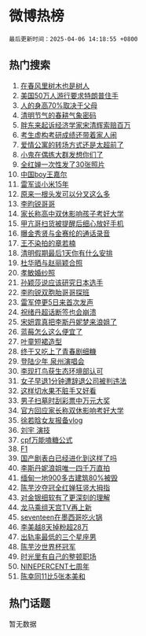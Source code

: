# 微博热榜

`最后更新时间：2025-04-06 14:18:55 +0800`

## 热门搜索

1. [在春风里树木也是树人](https://m.weibo.cn/search?containerid=100103type%3D1%26t%3D10%26q%3D%23%E5%9C%A8%E6%98%A5%E9%A3%8E%E9%87%8C%E6%A0%91%E6%9C%A8%E4%B9%9F%E6%98%AF%E6%A0%91%E4%BA%BA%23&stream_entry_id=51&isnewpage=1&extparam=seat%3D1%26stream_entry_id%3D51%26c_type%3D51%26filter_type%3Drealtimehot%26pos%3D0%26q%3D%2523%25E5%259C%25A8%25E6%2598%25A5%25E9%25A3%258E%25E9%2587%258C%25E6%25A0%2591%25E6%259C%25A8%25E4%25B9%259F%25E6%2598%25AF%25E6%25A0%2591%25E4%25BA%25BA%2523%26dgr%3D0%26cate%3D10103%26display_time%3D1743920334%26pre_seqid%3D17439203344540332706535)
1. [美国50万人游行要求特朗普住手](https://m.weibo.cn/search?containerid=100103type%3D1%26t%3D10%26q%3D%23%E7%BE%8E%E5%9B%BD50%E4%B8%87%E4%BA%BA%E6%B8%B8%E8%A1%8C%E8%A6%81%E6%B1%82%E7%89%B9%E6%9C%97%E6%99%AE%E4%BD%8F%E6%89%8B%23&stream_entry_id=31&isnewpage=1&extparam=seat%3D1%26lcate%3D5001%26c_type%3D31%26filter_type%3Drealtimehot%26band_rank%3D1%26realpos%3D1%26dgr%3D0%26stream_entry_id%3D31%26pos%3D0%26flag%3D0%26q%3D%2523%25E7%25BE%258E%25E5%259B%25BD50%25E4%25B8%2587%25E4%25BA%25BA%25E6%25B8%25B8%25E8%25A1%258C%25E8%25A6%2581%25E6%25B1%2582%25E7%2589%25B9%25E6%259C%2597%25E6%2599%25AE%25E4%25BD%258F%25E6%2589%258B%2523%26cate%3D5001%26display_time%3D1743920334%26pre_seqid%3D17439203344540332706535)
1. [人的身高70%取决于父母](https://m.weibo.cn/search?containerid=100103type%3D1%26t%3D10%26q%3D%23%E4%BA%BA%E7%9A%84%E8%BA%AB%E9%AB%9870%25%E5%8F%96%E5%86%B3%E4%BA%8E%E7%88%B6%E6%AF%8D%23&stream_entry_id=31&isnewpage=1&extparam=seat%3D1%26lcate%3D5001%26c_type%3D31%26filter_type%3Drealtimehot%26band_rank%3D2%26realpos%3D2%26dgr%3D0%26stream_entry_id%3D31%26pos%3D1%26flag%3D2%26q%3D%2523%25E4%25BA%25BA%25E7%259A%2584%25E8%25BA%25AB%25E9%25AB%259870%2525%25E5%258F%2596%25E5%2586%25B3%25E4%25BA%258E%25E7%2588%25B6%25E6%25AF%258D%2523%26cate%3D5001%26display_time%3D1743920334%26pre_seqid%3D17439203344540332706535)
1. [清明节气的春耕气象密码](https://m.weibo.cn/search?containerid=100103type%3D1%26t%3D10%26q%3D%23%E6%B8%85%E6%98%8E%E8%8A%82%E6%B0%94%E7%9A%84%E6%98%A5%E8%80%95%E6%B0%94%E8%B1%A1%E5%AF%86%E7%A0%81%23&stream_entry_id=31&isnewpage=1&extparam=seat%3D1%26lcate%3D5001%26c_type%3D31%26filter_type%3Drealtimehot%26band_rank%3D3%26realpos%3D3%26dgr%3D0%26stream_entry_id%3D31%26pos%3D2%26flag%3D0%26q%3D%2523%25E6%25B8%2585%25E6%2598%258E%25E8%258A%2582%25E6%25B0%2594%25E7%259A%2584%25E6%2598%25A5%25E8%2580%2595%25E6%25B0%2594%25E8%25B1%25A1%25E5%25AF%2586%25E7%25A0%2581%2523%26cate%3D5001%26display_time%3D1743920334%26pre_seqid%3D17439203344540332706535)
1. [胖东来起诉经济学家宋清辉索赔百万](https://m.weibo.cn/search?containerid=100103type%3D1%26t%3D10%26q%3D%23%E8%83%96%E4%B8%9C%E6%9D%A5%E8%B5%B7%E8%AF%89%E7%BB%8F%E6%B5%8E%E5%AD%A6%E5%AE%B6%E5%AE%8B%E6%B8%85%E8%BE%89%E7%B4%A2%E8%B5%94%E7%99%BE%E4%B8%87%23&stream_entry_id=31&isnewpage=1&extparam=seat%3D1%26lcate%3D5001%26c_type%3D31%26filter_type%3Drealtimehot%26band_rank%3D4%26realpos%3D4%26dgr%3D0%26stream_entry_id%3D31%26pos%3D3%26flag%3D1%26q%3D%2523%25E8%2583%2596%25E4%25B8%259C%25E6%259D%25A5%25E8%25B5%25B7%25E8%25AF%2589%25E7%25BB%258F%25E6%25B5%258E%25E5%25AD%25A6%25E5%25AE%25B6%25E5%25AE%258B%25E6%25B8%2585%25E8%25BE%2589%25E7%25B4%25A2%25E8%25B5%2594%25E7%2599%25BE%25E4%25B8%2587%2523%26cate%3D5001%26display_time%3D1743920334%26pre_seqid%3D17439203344540332706535)
1. [考生虚构考研成绩还带着家人闹](https://m.weibo.cn/search?containerid=100103type%3D1%26t%3D10%26q%3D%23%E8%80%83%E7%94%9F%E8%99%9A%E6%9E%84%E8%80%83%E7%A0%94%E6%88%90%E7%BB%A9%E8%BF%98%E5%B8%A6%E7%9D%80%E5%AE%B6%E4%BA%BA%E9%97%B9%23&stream_entry_id=31&isnewpage=1&extparam=seat%3D1%26lcate%3D5001%26c_type%3D31%26filter_type%3Drealtimehot%26band_rank%3D5%26realpos%3D5%26dgr%3D0%26stream_entry_id%3D31%26pos%3D4%26flag%3D1%26q%3D%2523%25E8%2580%2583%25E7%2594%259F%25E8%2599%259A%25E6%259E%2584%25E8%2580%2583%25E7%25A0%2594%25E6%2588%2590%25E7%25BB%25A9%25E8%25BF%2598%25E5%25B8%25A6%25E7%259D%2580%25E5%25AE%25B6%25E4%25BA%25BA%25E9%2597%25B9%2523%26cate%3D5001%26display_time%3D1743920334%26pre_seqid%3D17439203344540332706535)
1. [爱情公寓的转场方式还是太超前了](https://m.weibo.cn/search?containerid=100103type%3D1%26t%3D10%26q%3D%E7%88%B1%E6%83%85%E5%85%AC%E5%AF%93%E7%9A%84%E8%BD%AC%E5%9C%BA%E6%96%B9%E5%BC%8F%E8%BF%98%E6%98%AF%E5%A4%AA%E8%B6%85%E5%89%8D%E4%BA%86&stream_entry_id=31&isnewpage=1&extparam=seat%3D1%26lcate%3D5001%26c_type%3D31%26filter_type%3Drealtimehot%26band_rank%3D6%26realpos%3D6%26dgr%3D0%26stream_entry_id%3D31%26pos%3D5%26flag%3D1%26q%3D%25E7%2588%25B1%25E6%2583%2585%25E5%2585%25AC%25E5%25AF%2593%25E7%259A%2584%25E8%25BD%25AC%25E5%259C%25BA%25E6%2596%25B9%25E5%25BC%258F%25E8%25BF%2598%25E6%2598%25AF%25E5%25A4%25AA%25E8%25B6%2585%25E5%2589%258D%25E4%25BA%2586%26cate%3D5001%26display_time%3D1743920334%26pre_seqid%3D17439203344540332706535)
1. [小鬼在偶练大群发想你们了](https://m.weibo.cn/search?containerid=100103type%3D1%26t%3D10%26q%3D%23%E5%B0%8F%E9%AC%BC%E5%9C%A8%E5%81%B6%E7%BB%83%E5%A4%A7%E7%BE%A4%E5%8F%91%E6%83%B3%E4%BD%A0%E4%BB%AC%E4%BA%86%23&stream_entry_id=31&isnewpage=1&extparam=seat%3D1%26lcate%3D5001%26c_type%3D31%26filter_type%3Drealtimehot%26band_rank%3D7%26realpos%3D7%26dgr%3D0%26stream_entry_id%3D31%26pos%3D6%26flag%3D0%26q%3D%2523%25E5%25B0%258F%25E9%25AC%25BC%25E5%259C%25A8%25E5%2581%25B6%25E7%25BB%2583%25E5%25A4%25A7%25E7%25BE%25A4%25E5%258F%2591%25E6%2583%25B3%25E4%25BD%25A0%25E4%25BB%25AC%25E4%25BA%2586%2523%26cate%3D5001%26display_time%3D1743920334%26pre_seqid%3D17439203344540332706535)
1. [全红婵一次性发了30张照片](https://m.weibo.cn/search?containerid=100103type%3D1%26t%3D10%26q%3D%23%E5%85%A8%E7%BA%A2%E5%A9%B5%E4%B8%80%E6%AC%A1%E6%80%A7%E5%8F%91%E4%BA%8630%E5%BC%A0%E7%85%A7%E7%89%87%23&stream_entry_id=31&isnewpage=1&extparam=seat%3D1%26lcate%3D5001%26c_type%3D31%26filter_type%3Drealtimehot%26band_rank%3D8%26realpos%3D8%26dgr%3D0%26stream_entry_id%3D31%26pos%3D7%26flag%3D2%26q%3D%2523%25E5%2585%25A8%25E7%25BA%25A2%25E5%25A9%25B5%25E4%25B8%2580%25E6%25AC%25A1%25E6%2580%25A7%25E5%258F%2591%25E4%25BA%258630%25E5%25BC%25A0%25E7%2585%25A7%25E7%2589%2587%2523%26cate%3D5001%26display_time%3D1743920334%26pre_seqid%3D17439203344540332706535)
1. [中国boy王嘉尔](https://m.weibo.cn/search?containerid=100103type%3D1%26t%3D10%26q%3D%E4%B8%AD%E5%9B%BDboy%E7%8E%8B%E5%98%89%E5%B0%94&stream_entry_id=31&isnewpage=1&extparam=seat%3D1%26lcate%3D5001%26c_type%3D31%26filter_type%3Drealtimehot%26band_rank%3D9%26realpos%3D9%26dgr%3D0%26stream_entry_id%3D31%26pos%3D8%26flag%3D1%26q%3D%25E4%25B8%25AD%25E5%259B%25BDboy%25E7%258E%258B%25E5%2598%2589%25E5%25B0%2594%26cate%3D5001%26display_time%3D1743920334%26pre_seqid%3D17439203344540332706535)
1. [雷军谈小米15年](https://m.weibo.cn/search?containerid=100103type%3D1%26t%3D10%26q%3D%23%E9%9B%B7%E5%86%9B%E8%B0%88%E5%B0%8F%E7%B1%B315%E5%B9%B4%23&stream_entry_id=31&isnewpage=1&extparam=seat%3D1%26lcate%3D5001%26c_type%3D31%26filter_type%3Drealtimehot%26band_rank%3D10%26realpos%3D10%26dgr%3D0%26stream_entry_id%3D31%26pos%3D9%26flag%3D0%26q%3D%2523%25E9%259B%25B7%25E5%2586%259B%25E8%25B0%2588%25E5%25B0%258F%25E7%25B1%25B315%25E5%25B9%25B4%2523%26cate%3D5001%26display_time%3D1743920334%26pre_seqid%3D17439203344540332706535)
1. [原来一根头发可以分叉这么多](https://m.weibo.cn/search?containerid=100103type%3D1%26t%3D10%26q%3D%E5%8E%9F%E6%9D%A5%E4%B8%80%E6%A0%B9%E5%A4%B4%E5%8F%91%E5%8F%AF%E4%BB%A5%E5%88%86%E5%8F%89%E8%BF%99%E4%B9%88%E5%A4%9A&stream_entry_id=31&isnewpage=1&extparam=seat%3D1%26lcate%3D5001%26c_type%3D31%26filter_type%3Drealtimehot%26band_rank%3D11%26realpos%3D11%26dgr%3D0%26stream_entry_id%3D31%26pos%3D10%26flag%3D1%26q%3D%25E5%258E%259F%25E6%259D%25A5%25E4%25B8%2580%25E6%25A0%25B9%25E5%25A4%25B4%25E5%258F%2591%25E5%258F%25AF%25E4%25BB%25A5%25E5%2588%2586%25E5%258F%2589%25E8%25BF%2599%25E4%25B9%2588%25E5%25A4%259A%26cate%3D5001%26display_time%3D1743920334%26pre_seqid%3D17439203344540332706535)
1. [李昀锐哥哥](https://m.weibo.cn/search?containerid=100103type%3D1%26t%3D10%26q%3D%E6%9D%8E%E6%98%80%E9%94%90%E5%93%A5%E5%93%A5&stream_entry_id=31&isnewpage=1&extparam=seat%3D1%26lcate%3D5001%26c_type%3D31%26filter_type%3Drealtimehot%26band_rank%3D12%26realpos%3D12%26dgr%3D0%26stream_entry_id%3D31%26pos%3D11%26flag%3D0%26q%3D%25E6%259D%258E%25E6%2598%2580%25E9%2594%2590%25E5%2593%25A5%25E5%2593%25A5%26cate%3D5001%26display_time%3D1743920334%26pre_seqid%3D17439203344540332706535)
1. [家长称高中双休影响孩子考好大学](https://m.weibo.cn/search?containerid=100103type%3D1%26t%3D10%26q%3D%23%E5%AE%B6%E9%95%BF%E7%A7%B0%E9%AB%98%E4%B8%AD%E5%8F%8C%E4%BC%91%E5%BD%B1%E5%93%8D%E5%AD%A9%E5%AD%90%E8%80%83%E5%A5%BD%E5%A4%A7%E5%AD%A6%23&stream_entry_id=31&isnewpage=1&extparam=seat%3D1%26lcate%3D5001%26c_type%3D31%26filter_type%3Drealtimehot%26band_rank%3D13%26realpos%3D13%26dgr%3D0%26stream_entry_id%3D31%26pos%3D12%26flag%3D1%26q%3D%2523%25E5%25AE%25B6%25E9%2595%25BF%25E7%25A7%25B0%25E9%25AB%2598%25E4%25B8%25AD%25E5%258F%258C%25E4%25BC%2591%25E5%25BD%25B1%25E5%2593%258D%25E5%25AD%25A9%25E5%25AD%2590%25E8%2580%2583%25E5%25A5%25BD%25E5%25A4%25A7%25E5%25AD%25A6%2523%26cate%3D5001%26display_time%3D1743920334%26pre_seqid%3D17439203344540332706535)
1. [甲亢哥扫货被提醒后细心放好手机](https://m.weibo.cn/search?containerid=100103type%3D1%26t%3D10%26q%3D%23%E7%94%B2%E4%BA%A2%E5%93%A5%E6%89%AB%E8%B4%A7%E8%A2%AB%E6%8F%90%E9%86%92%E5%90%8E%E7%BB%86%E5%BF%83%E6%94%BE%E5%A5%BD%E6%89%8B%E6%9C%BA%23&stream_entry_id=31&isnewpage=1&extparam=seat%3D1%26lcate%3D5001%26c_type%3D31%26filter_type%3Drealtimehot%26band_rank%3D14%26realpos%3D14%26dgr%3D0%26stream_entry_id%3D31%26pos%3D13%26flag%3D1%26q%3D%2523%25E7%2594%25B2%25E4%25BA%25A2%25E5%2593%25A5%25E6%2589%25AB%25E8%25B4%25A7%25E8%25A2%25AB%25E6%258F%2590%25E9%2586%2592%25E5%2590%258E%25E7%25BB%2586%25E5%25BF%2583%25E6%2594%25BE%25E5%25A5%25BD%25E6%2589%258B%25E6%259C%25BA%2523%26cate%3D5001%26display_time%3D1743920334%26pre_seqid%3D17439203344540332706535)
1. [曝金秀贤与金赛纶的通话录音](https://m.weibo.cn/search?containerid=100103type%3D1%26t%3D10%26q%3D%23%E6%9B%9D%E9%87%91%E7%A7%80%E8%B4%A4%E4%B8%8E%E9%87%91%E8%B5%9B%E7%BA%B6%E7%9A%84%E9%80%9A%E8%AF%9D%E5%BD%95%E9%9F%B3%23&stream_entry_id=31&isnewpage=1&extparam=seat%3D1%26lcate%3D5001%26c_type%3D31%26filter_type%3Drealtimehot%26band_rank%3D15%26realpos%3D15%26dgr%3D0%26stream_entry_id%3D31%26pos%3D14%26flag%3D2%26q%3D%2523%25E6%259B%259D%25E9%2587%2591%25E7%25A7%2580%25E8%25B4%25A4%25E4%25B8%258E%25E9%2587%2591%25E8%25B5%259B%25E7%25BA%25B6%25E7%259A%2584%25E9%2580%259A%25E8%25AF%259D%25E5%25BD%2595%25E9%259F%25B3%2523%26cate%3D5001%26display_time%3D1743920334%26pre_seqid%3D17439203344540332706535)
1. [王不染拍的章若楠](https://m.weibo.cn/search?containerid=100103type%3D1%26t%3D10%26q%3D%23%E7%8E%8B%E4%B8%8D%E6%9F%93%E6%8B%8D%E7%9A%84%E7%AB%A0%E8%8B%A5%E6%A5%A0%23&stream_entry_id=31&isnewpage=1&extparam=seat%3D1%26lcate%3D5001%26c_type%3D31%26filter_type%3Drealtimehot%26band_rank%3D16%26realpos%3D16%26dgr%3D0%26stream_entry_id%3D31%26pos%3D15%26flag%3D2%26q%3D%2523%25E7%258E%258B%25E4%25B8%258D%25E6%259F%2593%25E6%258B%258D%25E7%259A%2584%25E7%25AB%25A0%25E8%258B%25A5%25E6%25A5%25A0%2523%26cate%3D5001%26display_time%3D1743920334%26pre_seqid%3D17439203344540332706535)
1. [清明假期最后1天你有什么安排](https://m.weibo.cn/search?containerid=100103type%3D1%26t%3D10%26q%3D%23%E6%B8%85%E6%98%8E%E5%81%87%E6%9C%9F%E6%9C%80%E5%90%8E1%E5%A4%A9%E4%BD%A0%E6%9C%89%E4%BB%80%E4%B9%88%E5%AE%89%E6%8E%92%23&stream_entry_id=31&isnewpage=1&extparam=seat%3D1%26lcate%3D5001%26c_type%3D31%26filter_type%3Drealtimehot%26band_rank%3D17%26realpos%3D17%26dgr%3D0%26stream_entry_id%3D31%26pos%3D16%26flag%3D0%26q%3D%2523%25E6%25B8%2585%25E6%2598%258E%25E5%2581%2587%25E6%259C%259F%25E6%259C%2580%25E5%2590%258E1%25E5%25A4%25A9%25E4%25BD%25A0%25E6%259C%2589%25E4%25BB%2580%25E4%25B9%2588%25E5%25AE%2589%25E6%258E%2592%2523%26cate%3D5001%26display_time%3D1743920334%26pre_seqid%3D17439203344540332706535)
1. [杜华晒与赵丽颖合照](https://m.weibo.cn/search?containerid=100103type%3D1%26t%3D10%26q%3D%23%E6%9D%9C%E5%8D%8E%E6%99%92%E4%B8%8E%E8%B5%B5%E4%B8%BD%E9%A2%96%E5%90%88%E7%85%A7%23&stream_entry_id=31&isnewpage=1&extparam=seat%3D1%26lcate%3D5001%26c_type%3D31%26filter_type%3Drealtimehot%26band_rank%3D18%26realpos%3D18%26dgr%3D0%26stream_entry_id%3D31%26pos%3D17%26flag%3D0%26q%3D%2523%25E6%259D%259C%25E5%258D%258E%25E6%2599%2592%25E4%25B8%258E%25E8%25B5%25B5%25E4%25B8%25BD%25E9%25A2%2596%25E5%2590%2588%25E7%2585%25A7%2523%26cate%3D5001%26display_time%3D1743920334%26pre_seqid%3D17439203344540332706535)
1. [孝敏婚纱照](https://m.weibo.cn/search?containerid=100103type%3D1%26t%3D10%26q%3D%23%E5%AD%9D%E6%95%8F%E5%A9%9A%E7%BA%B1%E7%85%A7%23&stream_entry_id=31&isnewpage=1&extparam=seat%3D1%26lcate%3D5001%26c_type%3D31%26filter_type%3Drealtimehot%26band_rank%3D19%26realpos%3D19%26dgr%3D0%26stream_entry_id%3D31%26pos%3D18%26flag%3D1%26q%3D%2523%25E5%25AD%259D%25E6%2595%258F%25E5%25A9%259A%25E7%25BA%25B1%25E7%2585%25A7%2523%26cate%3D5001%26display_time%3D1743920334%26pre_seqid%3D17439203344540332706535)
1. [孙颖莎说应该研究日本选手](https://m.weibo.cn/search?containerid=100103type%3D1%26t%3D10%26q%3D%23%E5%AD%99%E9%A2%96%E8%8E%8E%E8%AF%B4%E5%BA%94%E8%AF%A5%E7%A0%94%E7%A9%B6%E6%97%A5%E6%9C%AC%E9%80%89%E6%89%8B%23&stream_entry_id=31&isnewpage=1&extparam=seat%3D1%26lcate%3D5001%26c_type%3D31%26filter_type%3Drealtimehot%26band_rank%3D20%26realpos%3D20%26dgr%3D0%26stream_entry_id%3D31%26pos%3D19%26flag%3D1%26q%3D%2523%25E5%25AD%2599%25E9%25A2%2596%25E8%258E%258E%25E8%25AF%25B4%25E5%25BA%2594%25E8%25AF%25A5%25E7%25A0%2594%25E7%25A9%25B6%25E6%2597%25A5%25E6%259C%25AC%25E9%2580%2589%25E6%2589%258B%2523%26cate%3D5001%26display_time%3D1743920334%26pre_seqid%3D17439203344540332706535)
1. [李昀锐双胞胎哥哥探班](https://m.weibo.cn/search?containerid=100103type%3D1%26t%3D10%26q%3D%23%E6%9D%8E%E6%98%80%E9%94%90%E5%8F%8C%E8%83%9E%E8%83%8E%E5%93%A5%E5%93%A5%E6%8E%A2%E7%8F%AD%23&stream_entry_id=31&isnewpage=1&extparam=seat%3D1%26lcate%3D5001%26c_type%3D31%26filter_type%3Drealtimehot%26band_rank%3D21%26realpos%3D21%26dgr%3D0%26stream_entry_id%3D31%26pos%3D20%26flag%3D2%26q%3D%2523%25E6%259D%258E%25E6%2598%2580%25E9%2594%2590%25E5%258F%258C%25E8%2583%259E%25E8%2583%258E%25E5%2593%25A5%25E5%2593%25A5%25E6%258E%25A2%25E7%258F%25AD%2523%26cate%3D5001%26display_time%3D1743920334%26pre_seqid%3D17439203344540332706535)
1. [雷军停更5日来首次发声](https://m.weibo.cn/search?containerid=100103type%3D1%26t%3D10%26q%3D%23%E9%9B%B7%E5%86%9B%E5%81%9C%E6%9B%B45%E6%97%A5%E6%9D%A5%E9%A6%96%E6%AC%A1%E5%8F%91%E5%A3%B0%23&stream_entry_id=31&isnewpage=1&extparam=seat%3D1%26lcate%3D5001%26c_type%3D31%26filter_type%3Drealtimehot%26band_rank%3D22%26realpos%3D22%26dgr%3D0%26stream_entry_id%3D31%26pos%3D21%26flag%3D0%26q%3D%2523%25E9%259B%25B7%25E5%2586%259B%25E5%2581%259C%25E6%259B%25B45%25E6%2597%25A5%25E6%259D%25A5%25E9%25A6%2596%25E6%25AC%25A1%25E5%258F%2591%25E5%25A3%25B0%2523%26cate%3D5001%26display_time%3D1743920334%26pre_seqid%3D17439203344540332706535)
1. [祝绪丹超话断签也会崩溃](https://m.weibo.cn/search?containerid=100103type%3D1%26t%3D10%26q%3D%E7%A5%9D%E7%BB%AA%E4%B8%B9%E8%B6%85%E8%AF%9D%E6%96%AD%E7%AD%BE%E4%B9%9F%E4%BC%9A%E5%B4%A9%E6%BA%83&stream_entry_id=31&isnewpage=1&extparam=seat%3D1%26lcate%3D5001%26c_type%3D31%26filter_type%3Drealtimehot%26band_rank%3D23%26realpos%3D23%26dgr%3D0%26stream_entry_id%3D31%26pos%3D22%26flag%3D0%26q%3D%25E7%25A5%259D%25E7%25BB%25AA%25E4%25B8%25B9%25E8%25B6%2585%25E8%25AF%259D%25E6%2596%25AD%25E7%25AD%25BE%25E4%25B9%259F%25E4%25BC%259A%25E5%25B4%25A9%25E6%25BA%2583%26cate%3D5001%26display_time%3D1743920334%26pre_seqid%3D17439203344540332706535)
1. [宋妍霏真把李斯丹妮梦来浪姐了](https://m.weibo.cn/search?containerid=100103type%3D1%26t%3D10%26q%3D%E5%AE%8B%E5%A6%8D%E9%9C%8F%E7%9C%9F%E6%8A%8A%E6%9D%8E%E6%96%AF%E4%B8%B9%E5%A6%AE%E6%A2%A6%E6%9D%A5%E6%B5%AA%E5%A7%90%E4%BA%86&stream_entry_id=31&isnewpage=1&extparam=seat%3D1%26lcate%3D5001%26c_type%3D31%26filter_type%3Drealtimehot%26band_rank%3D24%26realpos%3D24%26dgr%3D0%26stream_entry_id%3D31%26pos%3D23%26flag%3D1%26q%3D%25E5%25AE%258B%25E5%25A6%258D%25E9%259C%258F%25E7%259C%259F%25E6%258A%258A%25E6%259D%258E%25E6%2596%25AF%25E4%25B8%25B9%25E5%25A6%25AE%25E6%25A2%25A6%25E6%259D%25A5%25E6%25B5%25AA%25E5%25A7%2590%25E4%25BA%2586%26cate%3D5001%26display_time%3D1743920334%26pre_seqid%3D17439203344540332706535)
1. [蓝莓怎么这么便宜了](https://m.weibo.cn/search?containerid=100103type%3D1%26t%3D10%26q%3D%23%E8%93%9D%E8%8E%93%E6%80%8E%E4%B9%88%E8%BF%99%E4%B9%88%E4%BE%BF%E5%AE%9C%E4%BA%86%23&stream_entry_id=31&isnewpage=1&extparam=seat%3D1%26lcate%3D5001%26c_type%3D31%26filter_type%3Drealtimehot%26band_rank%3D25%26realpos%3D25%26dgr%3D0%26stream_entry_id%3D31%26pos%3D24%26flag%3D0%26q%3D%2523%25E8%2593%259D%25E8%258E%2593%25E6%2580%258E%25E4%25B9%2588%25E8%25BF%2599%25E4%25B9%2588%25E4%25BE%25BF%25E5%25AE%259C%25E4%25BA%2586%2523%26cate%3D5001%26display_time%3D1743920334%26pre_seqid%3D17439203344540332706535)
1. [叶童短裙造型](https://m.weibo.cn/search?containerid=100103type%3D1%26t%3D10%26q%3D%23%E5%8F%B6%E7%AB%A5%E7%9F%AD%E8%A3%99%E9%80%A0%E5%9E%8B%23&stream_entry_id=31&isnewpage=1&extparam=seat%3D1%26lcate%3D5001%26c_type%3D31%26filter_type%3Drealtimehot%26band_rank%3D26%26realpos%3D26%26dgr%3D0%26stream_entry_id%3D31%26pos%3D25%26flag%3D1%26q%3D%2523%25E5%258F%25B6%25E7%25AB%25A5%25E7%259F%25AD%25E8%25A3%2599%25E9%2580%25A0%25E5%259E%258B%2523%26cate%3D5001%26display_time%3D1743920334%26pre_seqid%3D17439203344540332706535)
1. [终于又吃上了青春剧细糠](https://m.weibo.cn/search?containerid=100103type%3D1%26t%3D10%26q%3D%E7%BB%88%E4%BA%8E%E5%8F%88%E5%90%83%E4%B8%8A%E4%BA%86%E9%9D%92%E6%98%A5%E5%89%A7%E7%BB%86%E7%B3%A0&stream_entry_id=31&isnewpage=1&extparam=seat%3D1%26lcate%3D5001%26c_type%3D31%26filter_type%3Drealtimehot%26band_rank%3D27%26realpos%3D27%26dgr%3D0%26stream_entry_id%3D31%26pos%3D26%26flag%3D1%26q%3D%25E7%25BB%2588%25E4%25BA%258E%25E5%258F%2588%25E5%2590%2583%25E4%25B8%258A%25E4%25BA%2586%25E9%259D%2592%25E6%2598%25A5%25E5%2589%25A7%25E7%25BB%2586%25E7%25B3%25A0%26cate%3D5001%26display_time%3D1743920334%26pre_seqid%3D17439203344540332706535)
1. [登陆少年 泉州演唱会](https://m.weibo.cn/search?containerid=100103type%3D1%26t%3D10%26q%3D%E7%99%BB%E9%99%86%E5%B0%91%E5%B9%B4+%E6%B3%89%E5%B7%9E%E6%BC%94%E5%94%B1%E4%BC%9A&stream_entry_id=31&isnewpage=1&extparam=seat%3D1%26lcate%3D5001%26c_type%3D31%26filter_type%3Drealtimehot%26band_rank%3D28%26realpos%3D28%26dgr%3D0%26stream_entry_id%3D31%26pos%3D27%26flag%3D1%26q%3D%25E7%2599%25BB%25E9%2599%2586%25E5%25B0%2591%25E5%25B9%25B4%2520%25E6%25B3%2589%25E5%25B7%259E%25E6%25BC%2594%25E5%2594%25B1%25E4%25BC%259A%26cate%3D5001%26display_time%3D1743920334%26pre_seqid%3D17439203344540332706535)
1. [李现打鸟获生态环境部认可](https://m.weibo.cn/search?containerid=100103type%3D1%26t%3D10%26q%3D%23%E6%9D%8E%E7%8E%B0%E6%89%93%E9%B8%9F%E8%8E%B7%E7%94%9F%E6%80%81%E7%8E%AF%E5%A2%83%E9%83%A8%E8%AE%A4%E5%8F%AF%23&stream_entry_id=31&isnewpage=1&extparam=seat%3D1%26lcate%3D5001%26c_type%3D31%26filter_type%3Drealtimehot%26band_rank%3D29%26realpos%3D29%26dgr%3D0%26stream_entry_id%3D31%26pos%3D28%26flag%3D0%26q%3D%2523%25E6%259D%258E%25E7%258E%25B0%25E6%2589%2593%25E9%25B8%259F%25E8%258E%25B7%25E7%2594%259F%25E6%2580%2581%25E7%258E%25AF%25E5%25A2%2583%25E9%2583%25A8%25E8%25AE%25A4%25E5%258F%25AF%2523%26cate%3D5001%26display_time%3D1743920334%26pre_seqid%3D17439203344540332706535)
1. [女子早退1分钟遭辞退公司被判违法](https://m.weibo.cn/search?containerid=100103type%3D1%26t%3D10%26q%3D%23%E5%A5%B3%E5%AD%90%E6%97%A9%E9%80%801%E5%88%86%E9%92%9F%E9%81%AD%E8%BE%9E%E9%80%80%E5%85%AC%E5%8F%B8%E8%A2%AB%E5%88%A4%E8%BF%9D%E6%B3%95%23&stream_entry_id=31&isnewpage=1&extparam=seat%3D1%26lcate%3D5001%26c_type%3D31%26filter_type%3Drealtimehot%26band_rank%3D30%26realpos%3D30%26dgr%3D0%26stream_entry_id%3D31%26pos%3D29%26flag%3D1%26q%3D%2523%25E5%25A5%25B3%25E5%25AD%2590%25E6%2597%25A9%25E9%2580%25801%25E5%2588%2586%25E9%2592%259F%25E9%2581%25AD%25E8%25BE%259E%25E9%2580%2580%25E5%2585%25AC%25E5%258F%25B8%25E8%25A2%25AB%25E5%2588%25A4%25E8%25BF%259D%25E6%25B3%2595%2523%26cate%3D5001%26display_time%3D1743920334%26pre_seqid%3D17439203344540332706535)
1. [这样切水果不脏手又好看](https://m.weibo.cn/search?containerid=100103type%3D1%26t%3D10%26q%3D%23%E8%BF%99%E6%A0%B7%E5%88%87%E6%B0%B4%E6%9E%9C%E4%B8%8D%E8%84%8F%E6%89%8B%E5%8F%88%E5%A5%BD%E7%9C%8B%23&stream_entry_id=31&isnewpage=1&extparam=seat%3D1%26lcate%3D5001%26c_type%3D31%26filter_type%3Drealtimehot%26band_rank%3D31%26realpos%3D31%26dgr%3D0%26stream_entry_id%3D31%26pos%3D30%26flag%3D0%26q%3D%2523%25E8%25BF%2599%25E6%25A0%25B7%25E5%2588%2587%25E6%25B0%25B4%25E6%259E%259C%25E4%25B8%258D%25E8%2584%258F%25E6%2589%258B%25E5%258F%2588%25E5%25A5%25BD%25E7%259C%258B%2523%26cate%3D5001%26display_time%3D1743920334%26pre_seqid%3D17439203344540332706535)
1. [男子扫墓时刮彩票中万元大奖](https://m.weibo.cn/search?containerid=100103type%3D1%26t%3D10%26q%3D%23%E7%94%B7%E5%AD%90%E6%89%AB%E5%A2%93%E6%97%B6%E5%88%AE%E5%BD%A9%E7%A5%A8%E4%B8%AD%E4%B8%87%E5%85%83%E5%A4%A7%E5%A5%96%23&stream_entry_id=31&isnewpage=1&extparam=seat%3D1%26lcate%3D5001%26c_type%3D31%26filter_type%3Drealtimehot%26band_rank%3D32%26realpos%3D32%26dgr%3D0%26stream_entry_id%3D31%26pos%3D31%26flag%3D0%26q%3D%2523%25E7%2594%25B7%25E5%25AD%2590%25E6%2589%25AB%25E5%25A2%2593%25E6%2597%25B6%25E5%2588%25AE%25E5%25BD%25A9%25E7%25A5%25A8%25E4%25B8%25AD%25E4%25B8%2587%25E5%2585%2583%25E5%25A4%25A7%25E5%25A5%2596%2523%26cate%3D5001%26display_time%3D1743920334%26pre_seqid%3D17439203344540332706535)
1. [官方回应家长称双休影响考好大学](https://m.weibo.cn/search?containerid=100103type%3D1%26t%3D10%26q%3D%23%E5%AE%98%E6%96%B9%E5%9B%9E%E5%BA%94%E5%AE%B6%E9%95%BF%E7%A7%B0%E5%8F%8C%E4%BC%91%E5%BD%B1%E5%93%8D%E8%80%83%E5%A5%BD%E5%A4%A7%E5%AD%A6%23&stream_entry_id=31&isnewpage=1&extparam=seat%3D1%26lcate%3D5001%26c_type%3D31%26filter_type%3Drealtimehot%26band_rank%3D33%26realpos%3D33%26dgr%3D0%26stream_entry_id%3D31%26pos%3D32%26flag%3D1%26q%3D%2523%25E5%25AE%2598%25E6%2596%25B9%25E5%259B%259E%25E5%25BA%2594%25E5%25AE%25B6%25E9%2595%25BF%25E7%25A7%25B0%25E5%258F%258C%25E4%25BC%2591%25E5%25BD%25B1%25E5%2593%258D%25E8%2580%2583%25E5%25A5%25BD%25E5%25A4%25A7%25E5%25AD%25A6%2523%26cate%3D5001%26display_time%3D1743920334%26pre_seqid%3D17439203344540332706535)
1. [徐若晗女友报备vlog](https://m.weibo.cn/search?containerid=100103type%3D1%26t%3D10%26q%3D%E5%BE%90%E8%8B%A5%E6%99%97%E5%A5%B3%E5%8F%8B%E6%8A%A5%E5%A4%87vlog&stream_entry_id=31&isnewpage=1&extparam=seat%3D1%26lcate%3D5001%26c_type%3D31%26filter_type%3Drealtimehot%26band_rank%3D34%26realpos%3D34%26dgr%3D0%26stream_entry_id%3D31%26pos%3D33%26flag%3D1%26q%3D%25E5%25BE%2590%25E8%258B%25A5%25E6%2599%2597%25E5%25A5%25B3%25E5%258F%258B%25E6%258A%25A5%25E5%25A4%2587vlog%26cate%3D5001%26display_time%3D1743920334%26pre_seqid%3D17439203344540332706535)
1. [刘宇 演技](https://m.weibo.cn/search?containerid=100103type%3D1%26t%3D10%26q%3D%E5%88%98%E5%AE%87+%E6%BC%94%E6%8A%80&stream_entry_id=31&isnewpage=1&extparam=seat%3D1%26lcate%3D5001%26c_type%3D31%26filter_type%3Drealtimehot%26band_rank%3D35%26realpos%3D35%26dgr%3D0%26stream_entry_id%3D31%26pos%3D34%26flag%3D1%26q%3D%25E5%2588%2598%25E5%25AE%2587%2520%25E6%25BC%2594%25E6%258A%2580%26cate%3D5001%26display_time%3D1743920334%26pre_seqid%3D17439203344540332706535)
1. [cpf万能嗑糖公式](https://m.weibo.cn/search?containerid=100103type%3D1%26t%3D10%26q%3D%23cpf%E4%B8%87%E8%83%BD%E5%97%91%E7%B3%96%E5%85%AC%E5%BC%8F%23&stream_entry_id=31&isnewpage=1&extparam=seat%3D1%26lcate%3D5001%26c_type%3D31%26filter_type%3Drealtimehot%26band_rank%3D36%26realpos%3D36%26dgr%3D0%26stream_entry_id%3D31%26pos%3D35%26flag%3D1%26q%3D%2523cpf%25E4%25B8%2587%25E8%2583%25BD%25E5%2597%2591%25E7%25B3%2596%25E5%2585%25AC%25E5%25BC%258F%2523%26cate%3D5001%26display_time%3D1743920334%26pre_seqid%3D17439203344540332706535)
1. [F1](https://m.weibo.cn/search?containerid=100103type%3D1%26t%3D10%26q%3DF1&stream_entry_id=31&isnewpage=1&extparam=seat%3D1%26lcate%3D5001%26c_type%3D31%26filter_type%3Drealtimehot%26band_rank%3D37%26realpos%3D37%26dgr%3D0%26stream_entry_id%3D31%26pos%3D36%26flag%3D1%26q%3DF1%26cate%3D5001%26display_time%3D1743920334%26pre_seqid%3D17439203344540332706535)
1. [国产剧表白已经进化到这样了吗](https://m.weibo.cn/search?containerid=100103type%3D1%26t%3D10%26q%3D%E5%9B%BD%E4%BA%A7%E5%89%A7%E8%A1%A8%E7%99%BD%E5%B7%B2%E7%BB%8F%E8%BF%9B%E5%8C%96%E5%88%B0%E8%BF%99%E6%A0%B7%E4%BA%86%E5%90%97&stream_entry_id=31&isnewpage=1&extparam=seat%3D1%26lcate%3D5001%26c_type%3D31%26filter_type%3Drealtimehot%26band_rank%3D38%26realpos%3D38%26dgr%3D0%26stream_entry_id%3D31%26pos%3D37%26flag%3D1%26q%3D%25E5%259B%25BD%25E4%25BA%25A7%25E5%2589%25A7%25E8%25A1%25A8%25E7%2599%25BD%25E5%25B7%25B2%25E7%25BB%258F%25E8%25BF%259B%25E5%258C%2596%25E5%2588%25B0%25E8%25BF%2599%25E6%25A0%25B7%25E4%25BA%2586%25E5%2590%2597%26cate%3D5001%26display_time%3D1743920334%26pre_seqid%3D17439203344540332706535)
1. [李斯丹妮浪姐唯一四千万直拍](https://m.weibo.cn/search?containerid=100103type%3D1%26t%3D10%26q%3D%E6%9D%8E%E6%96%AF%E4%B8%B9%E5%A6%AE%E6%B5%AA%E5%A7%90%E5%94%AF%E4%B8%80%E5%9B%9B%E5%8D%83%E4%B8%87%E7%9B%B4%E6%8B%8D&stream_entry_id=31&isnewpage=1&extparam=seat%3D1%26lcate%3D5001%26c_type%3D31%26filter_type%3Drealtimehot%26band_rank%3D39%26realpos%3D39%26dgr%3D0%26stream_entry_id%3D31%26pos%3D38%26flag%3D0%26q%3D%25E6%259D%258E%25E6%2596%25AF%25E4%25B8%25B9%25E5%25A6%25AE%25E6%25B5%25AA%25E5%25A7%2590%25E5%2594%25AF%25E4%25B8%2580%25E5%259B%259B%25E5%258D%2583%25E4%25B8%2587%25E7%259B%25B4%25E6%258B%258D%26cate%3D5001%26display_time%3D1743920334%26pre_seqid%3D17439203344540332706535)
1. [缅甸一地900多古建筑80%被毁](https://m.weibo.cn/search?containerid=100103type%3D1%26t%3D10%26q%3D%23%E7%BC%85%E7%94%B8%E4%B8%80%E5%9C%B0900%E5%A4%9A%E5%8F%A4%E5%BB%BA%E7%AD%9180%25%E8%A2%AB%E6%AF%81%23&stream_entry_id=31&isnewpage=1&extparam=seat%3D1%26lcate%3D5001%26c_type%3D31%26filter_type%3Drealtimehot%26band_rank%3D40%26realpos%3D40%26dgr%3D0%26stream_entry_id%3D31%26pos%3D39%26flag%3D1%26q%3D%2523%25E7%25BC%2585%25E7%2594%25B8%25E4%25B8%2580%25E5%259C%25B0900%25E5%25A4%259A%25E5%258F%25A4%25E5%25BB%25BA%25E7%25AD%259180%2525%25E8%25A2%25AB%25E6%25AF%2581%2523%26cate%3D5001%26display_time%3D1743920334%26pre_seqid%3D17439203344540332706535)
1. [陈芋汐夺冠全红婵狂竖大拇指](https://m.weibo.cn/search?containerid=100103type%3D1%26t%3D10%26q%3D%23%E9%99%88%E8%8A%8B%E6%B1%90%E5%A4%BA%E5%86%A0%E5%85%A8%E7%BA%A2%E5%A9%B5%E7%8B%82%E7%AB%96%E5%A4%A7%E6%8B%87%E6%8C%87%23&stream_entry_id=31&isnewpage=1&extparam=seat%3D1%26lcate%3D5001%26c_type%3D31%26filter_type%3Drealtimehot%26band_rank%3D41%26realpos%3D41%26dgr%3D0%26stream_entry_id%3D31%26pos%3D40%26flag%3D0%26q%3D%2523%25E9%2599%2588%25E8%258A%258B%25E6%25B1%2590%25E5%25A4%25BA%25E5%2586%25A0%25E5%2585%25A8%25E7%25BA%25A2%25E5%25A9%25B5%25E7%258B%2582%25E7%25AB%2596%25E5%25A4%25A7%25E6%258B%2587%25E6%258C%2587%2523%26cate%3D5001%26display_time%3D1743920334%26pre_seqid%3D17439203344540332706535)
1. [对金银细软有了更深刻的理解](https://m.weibo.cn/search?containerid=100103type%3D1%26t%3D10%26q%3D%E5%AF%B9%E9%87%91%E9%93%B6%E7%BB%86%E8%BD%AF%E6%9C%89%E4%BA%86%E6%9B%B4%E6%B7%B1%E5%88%BB%E7%9A%84%E7%90%86%E8%A7%A3&stream_entry_id=31&isnewpage=1&extparam=seat%3D1%26lcate%3D5001%26c_type%3D31%26filter_type%3Drealtimehot%26band_rank%3D42%26realpos%3D42%26dgr%3D0%26stream_entry_id%3D31%26pos%3D41%26flag%3D1%26q%3D%25E5%25AF%25B9%25E9%2587%2591%25E9%2593%25B6%25E7%25BB%2586%25E8%25BD%25AF%25E6%259C%2589%25E4%25BA%2586%25E6%259B%25B4%25E6%25B7%25B1%25E5%2588%25BB%25E7%259A%2584%25E7%2590%2586%25E8%25A7%25A3%26cate%3D5001%26display_time%3D1743920334%26pre_seqid%3D17439203344540332706535)
1. [龙马乘组天宫TV再上新](https://m.weibo.cn/search?containerid=100103type%3D1%26t%3D10%26q%3D%23%E9%BE%99%E9%A9%AC%E4%B9%98%E7%BB%84%E5%A4%A9%E5%AE%ABTV%E5%86%8D%E4%B8%8A%E6%96%B0%23&stream_entry_id=31&isnewpage=1&extparam=seat%3D1%26lcate%3D5001%26c_type%3D31%26filter_type%3Drealtimehot%26band_rank%3D43%26realpos%3D43%26dgr%3D0%26stream_entry_id%3D31%26pos%3D42%26flag%3D1%26q%3D%2523%25E9%25BE%2599%25E9%25A9%25AC%25E4%25B9%2598%25E7%25BB%2584%25E5%25A4%25A9%25E5%25AE%25ABTV%25E5%2586%258D%25E4%25B8%258A%25E6%2596%25B0%2523%26cate%3D5001%26display_time%3D1743920334%26pre_seqid%3D17439203344540332706535)
1. [seventeen在墨西哥吃火锅](https://m.weibo.cn/search?containerid=100103type%3D1%26t%3D10%26q%3D%23seventeen%E5%9C%A8%E5%A2%A8%E8%A5%BF%E5%93%A5%E5%90%83%E7%81%AB%E9%94%85%23&stream_entry_id=31&isnewpage=1&extparam=seat%3D1%26lcate%3D5001%26c_type%3D31%26filter_type%3Drealtimehot%26band_rank%3D44%26realpos%3D44%26dgr%3D0%26stream_entry_id%3D31%26pos%3D43%26flag%3D1%26q%3D%2523seventeen%25E5%259C%25A8%25E5%25A2%25A8%25E8%25A5%25BF%25E5%2593%25A5%25E5%2590%2583%25E7%2581%25AB%25E9%2594%2585%2523%26cate%3D5001%26display_time%3D1743920334%26pre_seqid%3D17439203344540332706535)
1. [李美越8天掉粉超28万](https://m.weibo.cn/search?containerid=100103type%3D1%26t%3D10%26q%3D%23%E6%9D%8E%E7%BE%8E%E8%B6%8A8%E5%A4%A9%E6%8E%89%E7%B2%89%E8%B6%8528%E4%B8%87%23&stream_entry_id=31&isnewpage=1&extparam=seat%3D1%26lcate%3D5001%26c_type%3D31%26filter_type%3Drealtimehot%26band_rank%3D45%26realpos%3D45%26dgr%3D0%26stream_entry_id%3D31%26pos%3D44%26flag%3D0%26q%3D%2523%25E6%259D%258E%25E7%25BE%258E%25E8%25B6%258A8%25E5%25A4%25A9%25E6%258E%2589%25E7%25B2%2589%25E8%25B6%258528%25E4%25B8%2587%2523%26cate%3D5001%26display_time%3D1743920334%26pre_seqid%3D17439203344540332706535)
1. [出轨率最低的三个星座男](https://m.weibo.cn/search?containerid=100103type%3D1%26t%3D10%26q%3D%23%E5%87%BA%E8%BD%A8%E7%8E%87%E6%9C%80%E4%BD%8E%E7%9A%84%E4%B8%89%E4%B8%AA%E6%98%9F%E5%BA%A7%E7%94%B7%23&stream_entry_id=31&isnewpage=1&extparam=seat%3D1%26lcate%3D5001%26c_type%3D31%26filter_type%3Drealtimehot%26band_rank%3D46%26realpos%3D46%26dgr%3D0%26stream_entry_id%3D31%26pos%3D45%26flag%3D0%26q%3D%2523%25E5%2587%25BA%25E8%25BD%25A8%25E7%258E%2587%25E6%259C%2580%25E4%25BD%258E%25E7%259A%2584%25E4%25B8%2589%25E4%25B8%25AA%25E6%2598%259F%25E5%25BA%25A7%25E7%2594%25B7%2523%26cate%3D5001%26display_time%3D1743920334%26pre_seqid%3D17439203344540332706535)
1. [陈芋汐世界杯冠军](https://m.weibo.cn/search?containerid=100103type%3D1%26t%3D10%26q%3D%23%E9%99%88%E8%8A%8B%E6%B1%90%E4%B8%96%E7%95%8C%E6%9D%AF%E5%86%A0%E5%86%9B%23&stream_entry_id=31&isnewpage=1&extparam=seat%3D1%26lcate%3D5001%26c_type%3D31%26filter_type%3Drealtimehot%26band_rank%3D47%26realpos%3D47%26dgr%3D0%26stream_entry_id%3D31%26pos%3D46%26flag%3D0%26q%3D%2523%25E9%2599%2588%25E8%258A%258B%25E6%25B1%2590%25E4%25B8%2596%25E7%2595%258C%25E6%259D%25AF%25E5%2586%25A0%25E5%2586%259B%2523%26cate%3D5001%26display_time%3D1743920334%26pre_seqid%3D17439203344540332706535)
1. [时光里有自己的整顿职场](https://m.weibo.cn/search?containerid=100103type%3D1%26t%3D10%26q%3D%E6%97%B6%E5%85%89%E9%87%8C%E6%9C%89%E8%87%AA%E5%B7%B1%E7%9A%84%E6%95%B4%E9%A1%BF%E8%81%8C%E5%9C%BA&stream_entry_id=31&isnewpage=1&extparam=seat%3D1%26lcate%3D5001%26c_type%3D31%26filter_type%3Drealtimehot%26band_rank%3D48%26realpos%3D48%26dgr%3D0%26stream_entry_id%3D31%26pos%3D47%26flag%3D1%26q%3D%25E6%2597%25B6%25E5%2585%2589%25E9%2587%258C%25E6%259C%2589%25E8%2587%25AA%25E5%25B7%25B1%25E7%259A%2584%25E6%2595%25B4%25E9%25A1%25BF%25E8%2581%258C%25E5%259C%25BA%26cate%3D5001%26display_time%3D1743920334%26pre_seqid%3D17439203344540332706535)
1. [NINEPERCENT七周年](https://m.weibo.cn/search?containerid=100103type%3D1%26t%3D10%26q%3D%23NINEPERCENT%E4%B8%83%E5%91%A8%E5%B9%B4%23&stream_entry_id=31&isnewpage=1&extparam=seat%3D1%26lcate%3D5001%26c_type%3D31%26filter_type%3Drealtimehot%26band_rank%3D49%26realpos%3D49%26dgr%3D0%26stream_entry_id%3D31%26pos%3D48%26flag%3D0%26q%3D%2523NINEPERCENT%25E4%25B8%2583%25E5%2591%25A8%25E5%25B9%25B4%2523%26cate%3D5001%26display_time%3D1743920334%26pre_seqid%3D17439203344540332706535)
1. [陈幸同11比5张本美和](https://m.weibo.cn/search?containerid=100103type%3D1%26t%3D10%26q%3D%23%E9%99%88%E5%B9%B8%E5%90%8C11%E6%AF%945%E5%BC%A0%E6%9C%AC%E7%BE%8E%E5%92%8C%23&stream_entry_id=31&isnewpage=1&extparam=seat%3D1%26lcate%3D5001%26c_type%3D31%26filter_type%3Drealtimehot%26band_rank%3D50%26realpos%3D50%26dgr%3D0%26stream_entry_id%3D31%26pos%3D49%26flag%3D1%26q%3D%2523%25E9%2599%2588%25E5%25B9%25B8%25E5%2590%258C11%25E6%25AF%25945%25E5%25BC%25A0%25E6%259C%25AC%25E7%25BE%258E%25E5%2592%258C%2523%26cate%3D5001%26display_time%3D1743920334%26pre_seqid%3D17439203344540332706535)

## 热门话题

暂无数据
